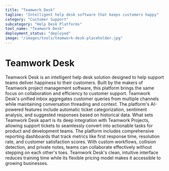 ```yaml
---
title: "Teamwork Desk"
tagline: "Intelligent help desk software that keeps customers happy"
category: "Customer Support"
subcategory: "Help Desk Platforms"
tool_name: "Teamwork Desk"
deployment_status: "deployed"
image: "/images/tools/teamwork-desk-placeholder.jpg"
---
```


# Teamwork Desk

Teamwork Desk is an intelligent help desk solution designed to help support teams deliver happiness to their customers. Built by the makers of Teamwork project management software, this platform brings the same focus on collaboration and efficiency to customer support. Teamwork Desk's unified inbox aggregates customer queries from multiple channels while maintaining conversation threading and context. The platform's AI-powered features include automatic ticket categorization, sentiment analysis, and suggested responses based on historical data. What sets Teamwork Desk apart is its deep integration with Teamwork Projects, allowing support tickets to seamlessly convert into actionable tasks for product and development teams. The platform includes comprehensive reporting dashboards that track metrics like first response time, resolution rate, and customer satisfaction scores. With custom workflows, collision detection, and private notes, teams can collaborate effectively without stepping on each other's toes. Teamwork Desk's clean, intuitive interface reduces training time while its flexible pricing model makes it accessible to growing businesses.
